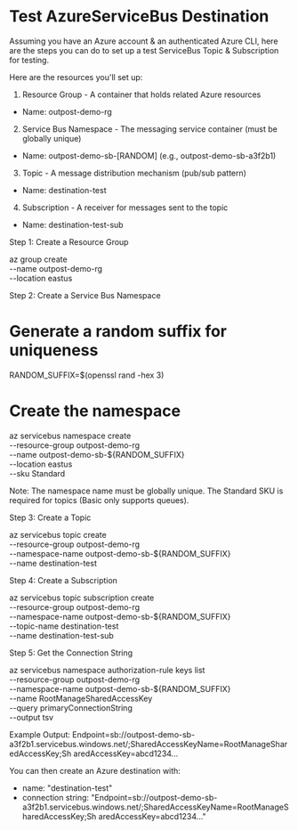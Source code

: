# Test AzureServiceBus Destination

Assuming you have an Azure account & an authenticated Azure CLI, here are the steps you can do to set up a test ServiceBus Topic & Subscription for testing.

Here are the resources you'll set up:

1. Resource Group - A container that holds related Azure resources
  - Name: outpost-demo-rg
2. Service Bus Namespace - The messaging service container (must be globally unique)
  - Name: outpost-demo-sb-[RANDOM] (e.g., outpost-demo-sb-a3f2b1)
3. Topic - A message distribution mechanism (pub/sub pattern)
  - Name: destination-test
4. Subscription - A receiver for messages sent to the topic
  - Name: destination-test-sub

Step 1: Create a Resource Group

az group create \
  --name outpost-demo-rg \
  --location eastus

Step 2: Create a Service Bus Namespace

# Generate a random suffix for uniqueness
RANDOM_SUFFIX=$(openssl rand -hex 3)

# Create the namespace
az servicebus namespace create \
  --resource-group outpost-demo-rg \
  --name outpost-demo-sb-${RANDOM_SUFFIX} \
  --location eastus \
  --sku Standard

Note: The namespace name must be globally unique. The Standard SKU is required for topics (Basic only
supports queues).

Step 3: Create a Topic

az servicebus topic create \
  --resource-group outpost-demo-rg \
  --namespace-name outpost-demo-sb-${RANDOM_SUFFIX} \
  --name destination-test

Step 4: Create a Subscription

az servicebus topic subscription create \
  --resource-group outpost-demo-rg \
  --namespace-name outpost-demo-sb-${RANDOM_SUFFIX} \
  --topic-name destination-test \
  --name destination-test-sub

Step 5: Get the Connection String

az servicebus namespace authorization-rule keys list \
  --resource-group outpost-demo-rg \
  --namespace-name outpost-demo-sb-${RANDOM_SUFFIX} \
  --name RootManageSharedAccessKey \
  --query primaryConnectionString \
  --output tsv

Example Output:
Endpoint=sb://outpost-demo-sb-a3f2b1.servicebus.windows.net/;SharedAccessKeyName=RootManageSharedAccessKey;Sh
aredAccessKey=abcd1234...

You can then create an Azure destination with:
- name: "destination-test"
- connection string: "Endpoint=sb://outpost-demo-sb-a3f2b1.servicebus.windows.net/;SharedAccessKeyName=RootManageSharedAccessKey;Sh
aredAccessKey=abcd1234..."
